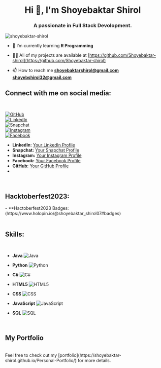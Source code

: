 <h1 align="center">Hi 👋, I'm Shoyebaktar Shirol</h1>
<h3 align="center">A passionate in Full Stack Devolopment.</h3>

<p align="left"> <img src="https://komarev.com/ghpvc/?username=shoyebaktar-shirol&label=Profile%20views&color=0e75b6&style=flat" alt="shoyebaktar-shirol" /> </p>

- 🌱 I’m currently learning **R Programming**

- 👨‍💻 All of my projects are available at [https://github.com/Shoyebaktar-shirol](https://github.com/Shoyebaktar-shirol)

- 📫 How to reach me **shoyebaktarshirol@gmail.com** **shoyebshirol32@gmail.com**



<h2>Connect with me on social media:</h2> <br>


[![GitHub](https://img.shields.io/badge/GitHub-Follow-blue?logo=github&style=flat-square)](https://github.com/your_github_username)<br>
[![LinkedIn](https://img.shields.io/badge/LinkedIn-Connect-blue?logo=linkedin&style=flat-square)](https://www.linkedin.com/in/your_linkedin_profile)<br>
[![Snapchat](https://img.shields.io/badge/Snapchat-Add-yellow?logo=snapchat&style=flat-square)](https://www.snapchat.com/add/your_snapchat_username)<br>
[![Instagram](https://img.shields.io/badge/Instagram-Follow-orange?logo=instagram&style=flat-square)](https://www.instagram.com/your_instagram_profile)<br>
[![Facebook](https://img.shields.io/badge/Facebook-Like-blue?logo=facebook&style=flat-square)](https://www.facebook.com/your_facebook_profile)<br>




- **LinkedIn:** [Your LinkedIn Profile](https://www.linkedin.com/in/shoyebaktar-shirol-1a9976279)
- **Snapchat:** [Your Snapchat Profile]()
- **Instagram:** [Your Instagram Profile](https://www.instagram.com/shoyebaktar_s/)
- **Facebook:** [Your Facebook Profile](https://m.facebook.com/profile.php/?id=100011124992725&name=xhp_nt__fb__action__open_user)
- **GitHub:** [Your GitHub Profile](https://github.com/Shoyebaktar-shirol)
- <br>
<br>
<h2>Hacktoberfest2023:</h2> 
- **Hactoberfest2023 Badges:(https://www.holopin.io/@shoyebaktar_shirol07#badges)<br>
<bR>

<h2>Skills:</h2> <br>




- **Java**
  ![Java](https://img.shields.io/badge/Java-007396?style=for-the-badge&logo=java&logoColor=white)

- **Python**
  ![Python](https://img.shields.io/badge/Python-3776AB?style=for-the-badge&logo=python&logoColor=white)

- **C#**
  ![C#](https://img.shields.io/badge/C%23-239120?style=for-the-badge&logo=c-sharp&logoColor=white)

- **HTML5**
  ![HTML5](https://img.shields.io/badge/HTML5-E34F26?style=for-the-badge&logo=html5&logoColor=white)

- **CSS**
  ![CSS](https://img.shields.io/badge/CSS-1572B6?style=for-the-badge&logo=css3&logoColor=white)

- **JavaScript**
  ![JavaScript](https://img.shields.io/badge/JavaScript-F7DF1E?style=for-the-badge&logo=javascript&logoColor=black)

- **SQL**
  ![SQL](https://img.shields.io/badge/SQL-4479A1?style=for-the-badge&logo=sql&logoColor=white)

<br>
<h2>My Portfolio</h2><br>
Feel free to check out my [portfolio](https://shoyebaktar-shirol.github.io/Personal-Portfolio/) for more details.





